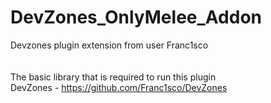 # DevZones_OnlyMelee_Addon

Devzones plugin extension from user Franc1sco <br/><br/><br/>
The basic library that is required to run this plugin<br/>
DevZones - https://github.com/Franc1sco/DevZones


